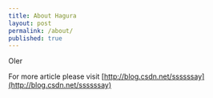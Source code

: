 ```yaml
---
title: About Hagura
layout: post
permalink: /about/
published: true
---
```


OIer

For more article please visit [http://blog.csdn.net/ssssssay](http://blog.csdn.net/ssssssay)
